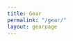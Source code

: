 ```yaml
---
title: Gear
permalink: "/gear/"
layout: gearpage
---
```


<script src="https://lighterpack.com/e/1y1btj"></script><div id="1y1btj"></div>